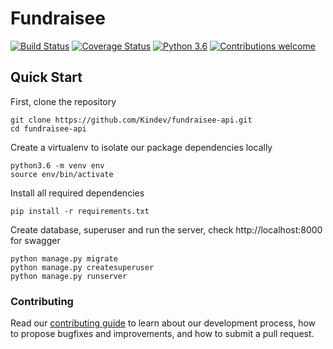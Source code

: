 # Fundraisee

[![Build Status](https://travis-ci.com/Kindev/fundraisee-api.svg?branch=master)](https://travis-ci.com/Kindev/fundraisee-api)
[![Coverage Status](https://coveralls.io/repos/github/Kindev/fundraisee-api/badge.svg?branch=master)](https://coveralls.io/github/Kindev/fundraisee-api?branch=master)
[![Python 3.6](https://img.shields.io/badge/python-3.6-blue.svg)](https://www.python.org/downloads/release/python-360/)
[![Contributions welcome](https://img.shields.io/badge/contributions-welcome-brightgreen.svg?style=flat)](CONTRIBUTING.md)

## Quick Start

First, clone the repository
```
git clone https://github.com/Kindev/fundraisee-api.git
cd fundraisee-api
```

Create a virtualenv to isolate our package dependencies locally
```
python3.6 -m venv env
source env/bin/activate
```

Install all required dependencies
```
pip install -r requirements.txt
```

Create database, superuser and run the server, check http://localhost:8000 for swagger
```
python manage.py migrate
python manage.py createsuperuser
python manage.py runserver
```

### Contributing
Read our [contributing guide](https://github.com/Kindev/fundraisee-api/blob/master/CONTRIBUTING.md) to learn about our development process, how to propose bugfixes and improvements, and how to submit a pull request.